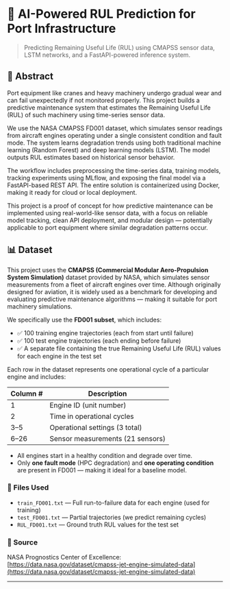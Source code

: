 # 🚢 AI-Powered RUL Prediction for Port Infrastructure
> Predicting Remaining Useful Life (RUL) using CMAPSS sensor data, LSTM networks, and a FastAPI-powered inference system.


## 📘 Abstract

Port equipment like cranes and heavy machinery undergo gradual wear and can fail unexpectedly if not monitored properly. This project builds a predictive maintenance system that estimates the Remaining Useful Life (RUL) of such machinery using time-series sensor data.

We use the NASA CMAPSS FD001 dataset, which simulates sensor readings from aircraft engines operating under a single consistent condition and fault mode. The system learns degradation trends using both traditional machine learning (Random Forest) and deep learning models (LSTM). The model outputs RUL estimates based on historical sensor behavior.

The workflow includes preprocessing the time-series data, training models, tracking experiments using MLflow, and exposing the final model via a FastAPI-based REST API. The entire solution is containerized using Docker, making it ready for cloud or local deployment.

This project is a proof of concept for how predictive maintenance can be implemented using real-world-like sensor data, with a focus on reliable model tracking, clean API deployment, and modular design — potentially applicable to port equipment where similar degradation patterns occur.


## 📊 Dataset

This project uses the **CMAPSS (Commercial Modular Aero-Propulsion System Simulation)** dataset provided by NASA, which simulates sensor measurements from a fleet of aircraft engines over time. Although originally designed for aviation, it is widely used as a benchmark for developing and evaluating predictive maintenance algorithms — making it suitable for port machinery simulations.

We specifically use the **FD001 subset**, which includes:

- ✅ 100 training engine trajectories (each from start until failure)
- ✅ 100 test engine trajectories (each ending before failure)
- ✅ A separate file containing the true Remaining Useful Life (RUL) values for each engine in the test set

Each row in the dataset represents one operational cycle of a particular engine and includes:

| Column # | Description                |
|----------|----------------------------|
| 1        | Engine ID (unit number)    |
| 2        | Time in operational cycles |
| 3–5      | Operational settings (3 total) |
| 6–26     | Sensor measurements (21 sensors) |

- All engines start in a healthy condition and degrade over time.
- Only **one fault mode** (HPC degradation) and **one operating condition** are present in FD001 — making it ideal for a baseline model.

### 📁 Files Used

- `train_FD001.txt` — Full run-to-failure data for each engine (used for training)
- `test_FD001.txt` — Partial trajectories (we predict remaining cycles)
- `RUL_FD001.txt` — Ground truth RUL values for the test set

### 📎 Source

NASA Prognostics Center of Excellence:  
[https://data.nasa.gov/dataset/cmapss-jet-engine-simulated-data](https://data.nasa.gov/dataset/cmapss-jet-engine-simulated-data)

---




